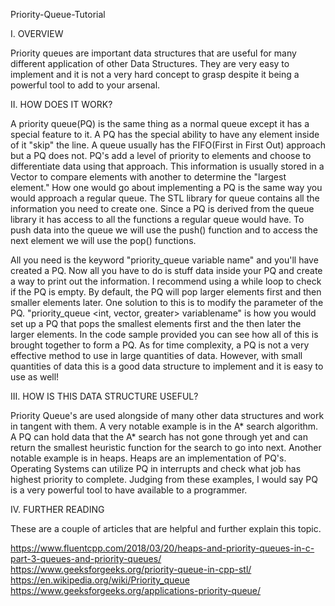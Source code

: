 Priority-Queue-Tutorial

I. OVERVIEW

Priority queues are important data structures that are useful for many different application of other Data Structures.
They are very easy to implement and it is not a very hard concept to grasp despite it being a powerful tool to add to your arsenal.

II. HOW DOES IT WORK?

A priority queue(PQ) is the same thing as a normal queue except it has a special feature to it. A PQ has the special ability to have any element inside of it "skip" the line.
A queue usually has the FIFO(First in First Out) approach but a PQ does not. PQ's add a level of priority to elements and choose to differentiate data using that approach.
This information is usually stored in a Vector to compare elements with another to determine the "largest element." How one would go about implementing a PQ is the same way you would approach a regular queue.
The STL library for queue contains all the information you need to create one. Since a PQ is derived from the queue library it has access to all the functions a regular queue would have.
To push data into the queue we will use the push() function and to access the next element we will use the pop() functions.


All you need is the keyword "priority_queue <datatype int or any valid datatype> variable name" and you'll have created a PQ. Now all you have to do is stuff data inside your PQ and create a way to print out the information. 
I recommend using a while loop to check if the PQ is empty. By default, the PQ will pop larger elements first and then smaller elements later. One solution to this is to modify the parameter of the PQ.
"priority_queue <int, vector<int>, greater<int>> variablename" is how you would set up a PQ that pops the smallest elements first and the then later the larger elements.
In the code sample provided you can see how all of this is brought together to form a PQ. As for time complexity, a PQ is not a very effective method to use in large quantities of data.
However, with small quantities of data this is a good data structure to implement and it is easy to use as well!

III. HOW IS THIS DATA STRUCTURE USEFUL?

Priority Queue's are used alongside of many other data structures and work in tangent with them. A very notable example is in the A* search algorithm.
A PQ can hold data that the A* search has not gone through yet and can return the smallest heuristic function for the search to go into next.
Another notable example is in heaps. Heaps are an implementation of PQ's. Operating Systems can utilize PQ in interrupts and check what job has highest priority to complete.
Judging from these examples, I would say PQ is a very powerful tool to have available to a programmer.


IV. FURTHER READING

These are a couple of articles that are helpful and further explain this topic.

https://www.fluentcpp.com/2018/03/20/heaps-and-priority-queues-in-c-part-3-queues-and-priority-queues/
https://www.geeksforgeeks.org/priority-queue-in-cpp-stl/
https://en.wikipedia.org/wiki/Priority_queue
https://www.geeksforgeeks.org/applications-priority-queue/